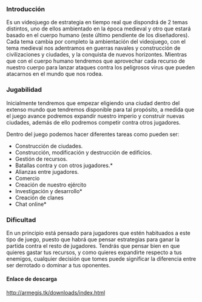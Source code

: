 ### Introducción
Es un  videojuego de estrategia en tiempo real  que dispondrá de 2 temas distintos, uno de ellos ambientado en la época medieval y otro que estará basado en el cuerpo humano (este último pendiente de los diseñadores). Cada tema cambia por completo la ambientación del videojuego, con el tema medieval nos adentramos en guerras navales y construcción de civilizaciones y ciudades, y la conquista de nuevos horizontes. Mientras que con el cuerpo humano tendremos que aprovechar cada recurso de nuestro cuerpo para lanzar ataques contra los peligrosos virus que pueden atacarnos en el mundo que nos rodea.

### Jugabilidad
Inicialmente tendremos que empezar eligiendo una ciudad dentro del extenso mundo que tendremos disponible para tal propósito, a medida que el juego avance podremos expandir nuestro imperio y construir nuevas ciudades, además de ello podremos competir contra otros jugadores.

 Dentro del juego podemos hacer diferentes tareas como pueden ser:
- Construcción de ciudades.
- Construcción, modificación y destrucción de edificios.
- Gestión de recursos.
- Batallas contra y con otros jugadores.*
- Alianzas entre jugadores.
- Comercio
- Creación de nuestro ejército
- Investigación y desarrollo*
- Creación de clanes
- Chat online*

### Dificultad
En un principio está pensado para jugadores que estén habituados a este tipo de juego, puesto que habrá que pensar estrategias para ganar la partida contra el resto de jugadores.
Tendrás que pensar bien en que quieres gastar tus recursos, y como quieres expandirte respecto a tus enemigos, cualquier decisión que tomes puede significar la diferencia entre ser derrotado o dominar a tus oponentes.


#### Enlace de descarga
http://armegis.tk/downloads/index.html